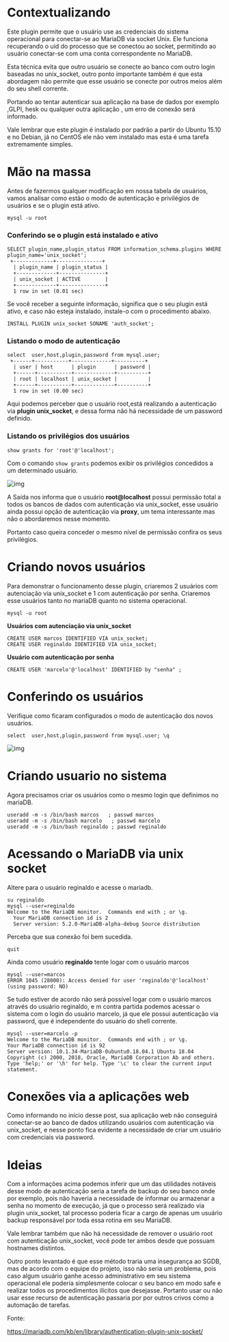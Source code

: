 # Contextualizando

Este plugin permite que o usuário use as credenciais do sistema  operacional para conectar-se ao MariaDB via socket Unix. Ele funciona  recuperando o uid do processo que se conectou ao socket, permitindo ao  usuário conectar-se com uma conta correspondente no MariaDB.



Esta técnica evita que outro usuário se conecte ao banco com outro  login baseadas no unix_socket, outro ponto importante também é que esta  abordagem não permite que esse usuário se conecte por outros meios além  do seu shell corrente.

Portando ao tentar autenticar sua aplicação na base de dados por  exemplo ,GLPI, hesk ou qualquer outra aplicação , um erro de conexão  será informado.

Vale lembrar que este  plugin é instalado por padrão a partir do  Ubuntu 15.10 e no Debian, já no CentOS ele não vem instalado mas esta é  uma tarefa extremamente simples.

# Mão na massa

Antes de fazermos qualquer modificação em nossa tabela de usuários,  vamos analisar como estão o modo de autenticação e privilégios de  usuários e se o plugin está ativo.

```
mysql -u root 
```

### Conferindo se o plugin está instalado e ativo

```
SELECT plugin_name,plugin_status FROM information_schema.plugins WHERE plugin_name='unix_socket';
 +-------------+---------------+  
  | plugin_name | plugin_status |  
  +-------------+---------------+  
  | unix_socket | ACTIVE        |  
  +-------------+---------------+  
  1 row in set (0.01 sec)
```

Se você receber a seguinte informação, significa que o seu plugin  está ativo, e caso não esteja instalado, instale-o com o procedimento  abaixo.

```
INSTALL PLUGIN unix_socket SONAME 'auth_socket';
```

### Listando o modo de autenticação

```
select  user,host,plugin,password from mysql.user;
 +------+-----------+-------------+----------+  
  | user | host      | plugin      | password |  
  +------+-----------+-------------+----------+  
  | root | localhost | unix_socket |          |  
  +------+-----------+-------------+----------+  
  1 row in set (0.00 sec)
```

Aqui podemos perceber que o usuário root,está realizando a autenticação via **plugin unix_socket**, e dessa forma não há necessidade de um password definido.

### Listando os privilégios dos usuários

```
show grants for 'root'@'localhost';
```

Com o comando `show grants` podemos exibir os privilégios concedidos a um determinado usuário.

![img](https://4.bp.blogspot.com/-Do_yYY0f72U/W6J1jVfwlPI/AAAAAAAACaY/wK-3LK9RkO8C9kG0_aFXVwCKQa-kdkMLQCLcBGAs/s1600/gif%2B%25283%2529.gif)

A Saída nos informa que o usuário **root@localhost**  possui permissão total a todos os bancos de dados com autenticação via  unix_socket, esse usuário ainda possui opção de autenticação via **proxy**, um tema interessante mas não o abordaremos nesse momento.

Portanto caso queira conceder o mesmo nível de permissão confira os seus privilégios.

# Criando novos usuários

Para demonstrar o funcionamento desse plugin, criaremos 2 usuários  com autenciação via unix_socket e 1 com autenticação por senha.  Criaremos esse usuários tanto no mariaDB quanto no sistema operacional.

```
mysql -u root
```

**Usuários com autenciação via unix_socket**

```
CREATE USER marcos IDENTIFIED VIA unix_socket;
CREATE USER reginaldo IDENTIFIED VIA unix_socket;
```

**Usuário com autenticação por senha**

```
CREATE USER 'marcelo'@'localhost' IDENTIFIED by "senha" ;
```

# Conferindo os usuários

Verifique como ficaram configurados o modo de autenticação dos novos usuários.

```
select  user,host,plugin,password from mysql.user; \q
```

![img](https://2.bp.blogspot.com/-nCf6ZLTvPTU/W6Jf2fUasgI/AAAAAAAACaM/_jBDGVbSQqQdPczNmE2crXgNjk12Ce95wCLcBGAs/s1600/gif%2B%25282%2529.gif)

# Criando usuario no sistema

Agora precisamos criar os usuários como o mesmo login que definimos no mariaDB.

```
useradd -m -s /bin/bash marcos   ; passwd marcos
useradd -m -s /bin/bash marcelo   ; passwd marcelo
useradd -m -s /bin/bash reginaldo ; passwd reginaldo
```

# Acessando o MariaDB via unix socket

Altere para o usuário reginaldo e acesse o mariadb.

```
su reginaldo
mysql --user=reginaldo
Welcome to the MariaDB monitor.  Commands end with ; or \g.  
  Your MariaDB connection id is 2  
  Server version: 5.2.0-MariaDB-alpha-debug Source distribution
```

Perceba que sua conexão foi bem sucedida.

```
quit
```

Ainda como usuário **reginaldo** tente logar com o usuário marcos

```
mysql --user=marcos
ERROR 1045 (28000): Access denied for user 'reginaldo'@'localhost' (using password: NO)
```

Se tudo estiver de acordo não será possível logar com o usuário  marcos através do usuário reginaldo, e m contra partida podemos acessar o sistema com o login do usuário marcelo, já que ele possui autenticação  via password, que é independente do usuário do shell corrente.

```
mysql --user=marcelo -p
Welcome to the MariaDB monitor.  Commands end with ; or \g.  
Your MariaDB connection id is 92  
Server version: 10.1.34-MariaDB-0ubuntu0.18.04.1 Ubuntu 18.04
Copyright (c) 2000, 2018, Oracle, MariaDB Corporation Ab and others.    
Type 'help;' or '\h' for help. Type '\c' to clear the current input statement.
```

# Conexões via a aplicações web

Como informando no início desse post, sua aplicação web não  conseguirá conectar-se ao banco de dados utilizando usuários com  autenticação via unix_socket, e nesse ponto fica evidente a necessidade  de criar um usuário com credenciais via password.

# Ideias

Com a informações acima podemos inferir que um das utilidades  notáveis desse modo de autenticação seria a tarefa de backup do seu  banco onde por exemplo, pois não haveria a necessidade de informar ou  armazenar a senha no momento de execução, já que o processo será  realizado via plugin unix_socket, tal processo poderia ficar a cargo de  apenas um usuário backup responsável por toda essa rotina em seu  MariaDB.

Vale lembrar também que não há necessidade de remover o usuário root  com autenticação unix_socket, você pode ter ambos desde que possuam  hostnames distintos.

Outro ponto levantado é que esse método traria uma insegurança ao  SGDB, mas de acordo com o equipe do projeto, isso não seria um problema, pois caso algum usuário ganhe acesso administrativo em seu sistema  operacional ele poderia simplesmente colocar o seu banco em modo safe e  realizar todos os procedimentos ilícitos que desejasse. Portanto usar ou não usar esse recurso de autenticação passaria por por outros crivos  como a automação de tarefas.

Fonte:

https://mariadb.com/kb/en/library/authentication-plugin-unix-socket/
